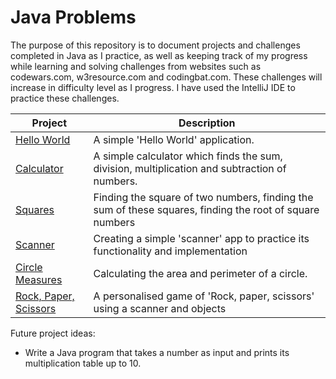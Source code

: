 # Java Problems

The purpose of this repository is to document projects and challenges completed in Java as I practice, as well as keeping track of my progress while learning and solving challenges from websites such as codewars.com, w3resource.com and codingbat.com. These challenges will increase in difficulty level as I progress. I have used the IntelliJ IDE to practice these challenges.

| Project | Description |
| --- | --- |
| [Hello World](https://github.com/leylahunn/Java-problems/blob/master/coding-problems/hello-world) | A simple 'Hello World' application. |
| [Calculator](https://github.com/leylahunn/Java-problems/blob/master/coding-problems/calculator) | A simple calculator which finds the sum, division, multiplication and subtraction of numbers. |
| [Squares](https://github.com/leylahunn/Java-problems/blob/master/coding-problems/squares) | Finding the square of two numbers, finding the sum of these squares, finding the root of square numbers |
| [Scanner](https://github.com/leylahunn/Java-problems/blob/master/coding-problems/scanner) | Creating a simple 'scanner' app to practice its functionality and implementation |
| [Circle Measures](https://github.com/leylahunn/Java-problems/blob/master/coding-problems/circle-measures) | Calculating the area and perimeter of a circle. |
| [Rock, Paper, Scissors](https://github.com/leylahunn/Java-problems/tree/master/coding-problems/rock-paper-scissors) | A personalised game of 'Rock, paper, scissors' using a scanner and objects |

Future project ideas: 
- Write a Java program that takes a number as input and prints its multiplication table up to 10.
